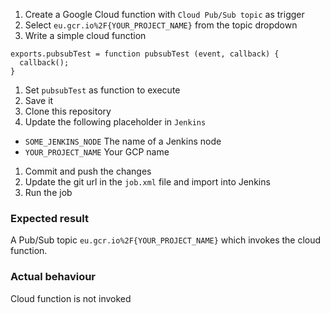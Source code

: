 
1. Create a Google Cloud function with `Cloud Pub/Sub topic` as trigger
1. Select `eu.gcr.io%2F{YOUR_PROJECT_NAME}` from the topic dropdown
1. Write a simple cloud function
```
exports.pubsubTest = function pubsubTest (event, callback) {
  callback();
}
```
1. Set `pubsubTest` as function to execute
1. Save it
1. Clone this repository
1. Update the following placeholder in `Jenkins`
  - `SOME_JENKINS_NODE` The name of a Jenkins node
  - `YOUR_PROJECT_NAME` Your GCP name
1. Commit and push the changes
1. Update the git url in the `job.xml` file and import into Jenkins
1. Run the job

### Expected result
A Pub/Sub topic `eu.gcr.io%2F{YOUR_PROJECT_NAME}` which invokes the cloud function.

### Actual behaviour
Cloud function is not invoked
